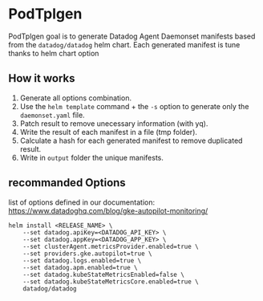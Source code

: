 # PodTplgen

PodTplgen goal is to generate Datadog Agent Daemonset manifests based from the `datadog/datadog` helm chart.
Each generated manifest is tune thanks to helm chart option
 
## How it works

1. Generate all options combination.
2. Use the `helm template` command + the `-s` option to generate only the `daemonset.yaml` file.
3. Patch result to remove unecessary information (with yq).
4. Write the result of each manifest in a file (tmp folder).
5. Calculate a hash for each generated manifest to remove duplicated result.
6. Write in `output` folder the unique manifests. 


## recommanded Options

list of options defined in our documentation: https://www.datadoghq.com/blog/gke-autopilot-monitoring/

```console
helm install <RELEASE_NAME> \
    --set datadog.apiKey=<DATADOG_API_KEY> \
    --set datadog.appKey=<DATADOG_APP_KEY> \
    --set clusterAgent.metricsProvider.enabled=true \
    --set providers.gke.autopilot=true \
    --set datadog.logs.enabled=true \
    --set datadog.apm.enabled=true \
    --set datadog.kubeStateMetricsEnabled=false \
    --set datadog.kubeStateMetricsCore.enabled=true \
    datadog/datadog
```

